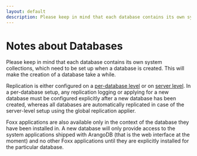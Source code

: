 ```yaml
---
layout: default
description: Please keep in mind that each database contains its own system collections,which need to be set up when a database is created
---
```

Notes about Databases
=====================

Please keep in mind that each database contains its own system collections,
which need to be set up when a database is created. This will make the creation
of a database take a while. 

Replication is either configured on a
[per-database level](administration-masterslave-databasesetup.html)
or on [server level](administration-masterslave-serverlevelsetup.html).
In a per-database setup, any replication logging or applying for a new database
must be configured explicitly after a new database has been created, whereas all
databases are automatically replicated in case of the server-level setup using the global replication applier.

Foxx applications
are also available only in the context of the database they have been installed 
in. A new database will only provide access to the system applications shipped
with ArangoDB (that is the web interface at the moment) and no other Foxx
applications until they are explicitly installed for the particular database.
